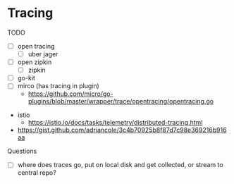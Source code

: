 # Tracing

TODO

- [ ] open tracing
  - [ ] uber jager
- [ ] open zipkin
  - [ ] zipkin
- [ ] go-kit
- [ ] mirco (has tracing in plugin)
  - https://github.com/micro/go-plugins/blob/master/wrapper/trace/opentracing/opentracing.go
- istio
  - https://istio.io/docs/tasks/telemetry/distributed-tracing.html
- https://gist.github.com/adriancole/3c4b70925b8f87d7c98e369216b916aa

Questions

- [ ] where does traces go, put on local disk and get collected, or stream to central repo?